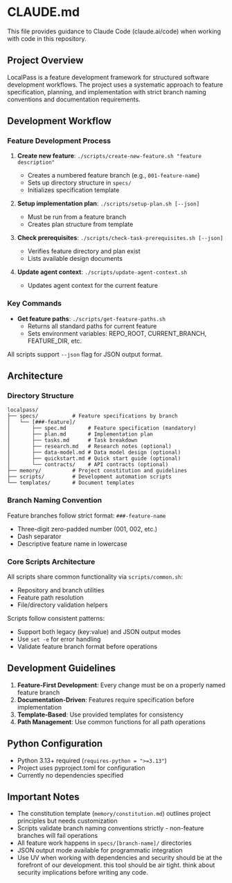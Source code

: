 # CLAUDE.md

This file provides guidance to Claude Code (claude.ai/code) when working with code in this repository.

## Project Overview

LocalPass is a feature development framework for structured software development workflows. The project uses a systematic approach to feature specification, planning, and implementation with strict branch naming conventions and documentation requirements.

## Development Workflow

### Feature Development Process

1. **Create new feature**: `./scripts/create-new-feature.sh "feature description"`
   - Creates a numbered feature branch (e.g., `001-feature-name`)
   - Sets up directory structure in `specs/`
   - Initializes specification template

2. **Setup implementation plan**: `./scripts/setup-plan.sh [--json]`
   - Must be run from a feature branch
   - Creates plan structure from template

3. **Check prerequisites**: `./scripts/check-task-prerequisites.sh [--json]`
   - Verifies feature directory and plan exist
   - Lists available design documents

4. **Update agent context**: `./scripts/update-agent-context.sh`
   - Updates agent context for the current feature

### Key Commands

- **Get feature paths**: `./scripts/get-feature-paths.sh`
  - Returns all standard paths for current feature
  - Sets environment variables: REPO_ROOT, CURRENT_BRANCH, FEATURE_DIR, etc.

All scripts support `--json` flag for JSON output format.

## Architecture

### Directory Structure

```
localpass/
├── specs/           # Feature specifications by branch
│   └── [###-feature]/
│       ├── spec.md       # Feature specification (mandatory)
│       ├── plan.md       # Implementation plan
│       ├── tasks.md      # Task breakdown
│       ├── research.md   # Research notes (optional)
│       ├── data-model.md # Data model design (optional)
│       ├── quickstart.md # Quick start guide (optional)
│       └── contracts/    # API contracts (optional)
├── memory/          # Project constitution and guidelines
├── scripts/         # Development automation scripts
└── templates/       # Document templates
```

### Branch Naming Convention

Feature branches follow strict format: `###-feature-name`
- Three-digit zero-padded number (001, 002, etc.)
- Dash separator
- Descriptive feature name in lowercase

### Core Scripts Architecture

All scripts share common functionality via `scripts/common.sh`:
- Repository and branch utilities
- Feature path resolution
- File/directory validation helpers

Scripts follow consistent patterns:
- Support both legacy (key:value) and JSON output modes
- Use `set -e` for error handling
- Validate feature branch format before operations

## Development Guidelines

1. **Feature-First Development**: Every change must be on a properly named feature branch
2. **Documentation-Driven**: Features require specification before implementation
3. **Template-Based**: Use provided templates for consistency
4. **Path Management**: Use common functions for all path operations

## Python Configuration

- Python 3.13+ required (`requires-python = ">=3.13"`)
- Project uses pyproject.toml for configuration
- Currently no dependencies specified

## Important Notes

- The constitution template (`memory/constitution.md`) outlines project principles but needs customization
- Scripts validate branch naming conventions strictly - non-feature branches will fail operations
- All feature work happens in `specs/[branch-name]/` directories
- JSON output mode available for programmatic integration
- Use UV when working with dependencies and security should be at the forefront of our development. this tool should be air tight. think about security implications before writing any code.